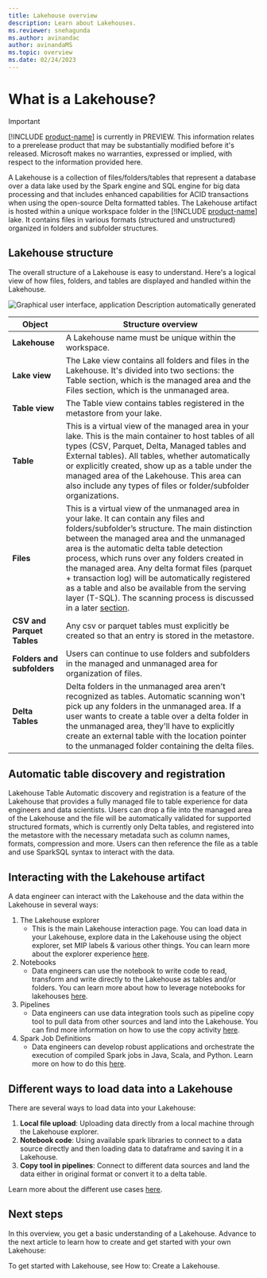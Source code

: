 ```yaml
---
title: Lakehouse overview
description: Learn about Lakehouses.
ms.reviewer: snehagunda
ms.author: avinandac
author: avinandaMS
ms.topic: overview
ms.date: 02/24/2023
---
```


# What is a Lakehouse?

> [!IMPORTANT]
> [!INCLUDE [product-name](../includes/product-name.md)] is currently in PREVIEW. This information relates to a prerelease product that may be substantially modified before it's released. Microsoft makes no warranties, expressed or implied, with respect to the information provided here.

A Lakehouse is a collection of files/folders/tables that represent a database over a data lake used by the Spark engine and SQL engine for big data processing and that includes enhanced capabilities for ACID transactions when using the open-source Delta formatted tables. The Lakehouse artifact is hosted within a unique workspace folder in the [!INCLUDE [product-name](../includes/product-name.md)] lake. It contains files in various formats (structured and unstructured) organized in folders and subfolder structures.

## Lakehouse structure

The overall structure of a Lakehouse is easy to understand. Here's a logical view of how files, folders, and tables are displayed and handled within the Lakehouse.

![Graphical user interface, application  Description automatically generated](media/image1.png)

| **Object** | **Structure overview** |
|---|---|
| **Lakehouse** | A Lakehouse name must be unique within the workspace. |
| **Lake view** | The Lake view contains all folders and files in the Lakehouse. It's divided into two sections: the Table section, which is the managed area and the Files section, which is the unmanaged area. |
| **Table view** | The Table view contains tables registered in the metastore from your lake. |
| **Table** | This is a virtual view of the managed area in your lake. This is the main container to host tables of all types (CSV, Parquet, Delta, Managed tables and External tables). All tables, whether automatically or explicitly created, show up as a table under the managed area of the Lakehouse. This area can also include any types of files or folder/subfolder organizations. |
| **Files** | This is a virtual view of the unmanaged area in your lake. It can contain any files and folders/subfolder’s structure. The main distinction between the managed area and the unmanaged area is the automatic delta table detection process, which runs over any folders created in the managed area. Any delta format files (parquet + transaction log) will be automatically registered as a table and also be available from the serving layer (T-SQL). The scanning process is discussed in a later [section](#automatic-table-discovery-and-registration). |
| **CSV and Parquet Tables** | Any csv or parquet tables must explicitly be created so that an entry is stored in the metastore. |
| **Folders and subfolders** | Users can continue to use folders and subfolders in the managed and unmanaged area for organization of files. |
| **Delta Tables** | Delta folders in the unmanaged area aren't recognized as tables. Automatic scanning won't pick up any folders in the unmanaged area. If a user wants to create a table over a delta folder in the unmanaged area, they'll have to explicitly create an external table with the location pointer to the unmanaged folder containing the delta files. |

## Automatic table discovery and registration

Lakehouse Table Automatic discovery and registration is a feature of the Lakehouse that provides a fully managed file to table experience for data engineers and data scientists. Users can drop a file into the managed area of the Lakehouse and the file will be automatically validated for supported structured formats, which is currently only Delta tables, and registered into the metastore with the necessary metadata such as column names, formats, compression and more. Users can then reference the file as a table and use SparkSQL syntax to interact with the data.

## Interacting with the Lakehouse artifact

A data engineer can interact with the Lakehouse and the data within the Lakehouse in several ways:

1. The Lakehouse explorer
    - This is the main Lakehouse interaction page. You can load data in your Lakehouse, explore data in the Lakehouse using the object explorer, set MIP labels & various other things. You can learn more about the explorer experience [here](#).
1. Notebooks
    - Data engineers can use the notebook to write code to read, transform and write directly to the Lakehouse as tables and/or folders. You can learn more about how to leverage notebooks for lakehouses [here](#).
1. Pipelines
    - Data engineers can use data integration tools such as pipeline copy tool to pull data from other sources and land into the Lakehouse. You can find more information on how to use the copy activity [here](https://microsofteur.sharepoint.com/teams/TridentPrivatePreview/Shared%20Documents/Documentation/Private%20Preview%20Documentation/Data%20Integration/Data%20Integration%20Consolidated%20Documentation.pdf).
1. Spark Job Definitions
    - Data engineers can develop robust applications and orchestrate the execution of compiled Spark jobs in Java, Scala, and Python. Learn more on how to do this [here](#).

## Different ways to load data into a Lakehouse

There are several ways to load data into your Lakehouse:

1. **Local file upload**: Uploading data directly from a local machine through the Lakehouse explorer.
1. **Notebook code**: Using available spark libraries to connect to a data source directly and then loading data to dataframe and saving it in a Lakehouse.
1. **Copy tool in pipelines**: Connect to different data sources and land the data either in original format or convert it to a delta table.

Learn more about the different use cases [here](#).

## Next steps

In this overview, you get a basic understanding of a Lakehouse. Advance to the next article to learn how to create and get started with your own Lakehouse:

To get started with Lakehouse, see How to: Create a Lakehouse.
